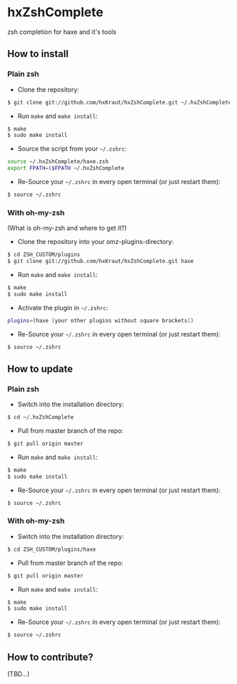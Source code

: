 hxZshComplete
=============

zsh completion for haxe and it's tools

How to install
--------------

### Plain zsh

* Clone the repository:

```bash
$ git clone git://github.com/hxKraut/hxZshComplete.git ~/.hxZshComplete
```

* Run `make` and `make install`:

```bash
$ make
$ sudo make install
```

* Source the script from your `~/.zshrc`:

```bash
source ~/.hxZshComplete/haxe.zsh
export FPATH=($FPATH ~/.hxZshComplete
```

* Re-Source your `~/.zshrc` in every open terminal (or just restart them):

```bash
$ source ~/.zshrc
```

### With oh-my-zsh

(What is oh-my-zsh and where to get it?)

* Clone the repository into your omz-plugins-directory:

```bash
$ cd ZSH_CUSTOM/plugins
$ git clone git://github.com/hxKraut/hxZshComplete.git haxe
```

* Run `make` and `make install`:

```bash
$ make
$ sudo make install
```

* Activate the plugin in `~/.zshrc`:

```bash
plugins=(haxe [your other plugins without square brackets])
```

* Re-Source your `~/.zshrc` in every open terminal (or just restart them):

```bash
$ source ~/.zshrc
```

How to update
-------------

### Plain zsh

* Switch into the installation directory:

```bash
$ cd ~/.hxZshComplete
```

* Pull from master branch of the repo:

```bash
$ git pull origin master
```

* Run `make` and `make install`:

```bash
$ make
$ sudo make install
```

* Re-Source your `~/.zshrc` in every open terminal (or just restart them):

```bash
$ source ~/.zshrc
```

### With oh-my-zsh

* Switch into the installation directory:

```bash
$ cd ZSH_CUSTOM/plugins/haxe
```

* Pull from master branch of the repo:

```bash
$ git pull origin master
```

* Run `make` and `make install`:

```bash
$ make
$ sudo make install
```

* Re-Source your `~/.zshrc` in every open terminal (or just restart them):

```bash
$ source ~/.zshrc
```

How to contribute?
------------------

(TBD…)
